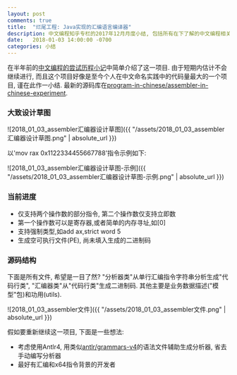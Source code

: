```yaml
---
layout: post
comments: true
title:  "烂尾工程: Java实现的汇编语言编译器"
description: 中文编程知乎专栏的2017年12月月度小结, 包括所有在下了解的中文编程相关项目进展. Monthly report of column "Programming in Chinese" for December 2017, together with other progresses in Github organization and other channels.
date:   2018-01-03 14:00:00 -0700
categories: 小结
---
```


在半年前的[中文编程的尝试历程小记](https://zhuanlan.zhihu.com/p/27537616)中简单介绍了这一项目. 由于短期内估计不会继续进行, 而且这个项目好像是至今个人在中文命名实践中的代码量最大的一个项目, 谨在此作一小结. 最新的源码库在[program-in-chinese/assembler-in-chinese-experiment](https://github.com/program-in-chinese/assembler-in-chinese-experiment).
### 大致设计草图

![2018_01_03_assembler汇编器设计草图]({{ "/assets/2018_01_03_assembler汇编器设计草图.png" | absolute_url }})

以'mov rax 0x1122334455667788'指令示例如下:

![2018_01_03_assembler汇编器设计草图-示例]({{ "/assets/2018_01_03_assembler汇编器设计草图-示例.png" | absolute_url }})

### 当前进度

- 仅支持两个操作数的部分指令, 第二个操作数仅支持立即数
- 第一个操作数可以是寄存器,或者简单的内存寻址,如[0]
- 支持强制类型,如add ax,strict word 5
- 生成空可执行文件(PE), 尚未填入生成的二进制码

### 源码结构

下面是所有文件, 希望是一目了然? "分析器类"从单行汇编指令字符串分析生成"代码行类", "汇编器类"从"代码行类"生成二进制码. 其他主要是业务数据描述("模型"包)和功用(utils).

![2018_01_03_assembler文件]({{ "/assets/2018_01_03_assembler文件.png" | absolute_url }})

假如要重新继续这一项目, 下面是一些想法:

- 考虑使用Antlr4, 用类似[antlr/grammars-v4](https://github.com/antlr/grammars-v4/blob/master/masm/MASM.g4)的语法文件辅助生成分析器, 省去手动编写分析器
- 最好有汇编和x64指令背景的开发者